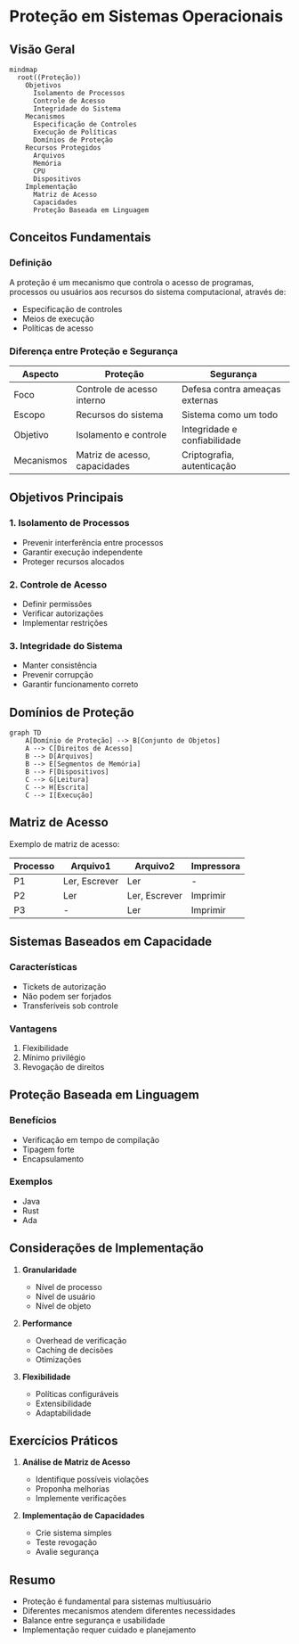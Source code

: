 # Proteção em Sistemas Operacionais

## Visão Geral

```mermaid
mindmap
  root((Proteção))
    Objetivos
      Isolamento de Processos
      Controle de Acesso
      Integridade do Sistema
    Mecanismos
      Especificação de Controles
      Execução de Políticas
      Domínios de Proteção
    Recursos Protegidos
      Arquivos
      Memória
      CPU
      Dispositivos
    Implementação
      Matriz de Acesso
      Capacidades
      Proteção Baseada em Linguagem
```

## Conceitos Fundamentais

### Definição
A proteção é um mecanismo que controla o acesso de programas, processos ou usuários aos recursos do sistema computacional, através de:
- Especificação de controles
- Meios de execução
- Políticas de acesso

### Diferença entre Proteção e Segurança

| Aspecto | Proteção | Segurança |
|---------|----------|-----------|
| Foco | Controle de acesso interno | Defesa contra ameaças externas |
| Escopo | Recursos do sistema | Sistema como um todo |
| Objetivo | Isolamento e controle | Integridade e confiabilidade |
| Mecanismos | Matriz de acesso, capacidades | Criptografia, autenticação |

## Objetivos Principais

### 1. Isolamento de Processos
- Prevenir interferência entre processos
- Garantir execução independente
- Proteger recursos alocados

### 2. Controle de Acesso
- Definir permissões
- Verificar autorizações
- Implementar restrições

### 3. Integridade do Sistema
- Manter consistência
- Prevenir corrupção
- Garantir funcionamento correto

## Domínios de Proteção

```mermaid
graph TD
    A[Domínio de Proteção] --> B[Conjunto de Objetos]
    A --> C[Direitos de Acesso]
    B --> D[Arquivos]
    B --> E[Segmentos de Memória]
    B --> F[Dispositivos]
    C --> G[Leitura]
    C --> H[Escrita]
    C --> I[Execução]
```

## Matriz de Acesso

Exemplo de matriz de acesso:

| Processo | Arquivo1 | Arquivo2 | Impressora |
|----------|----------|----------|------------|
| P1 | Ler, Escrever | Ler | - |
| P2 | Ler | Ler, Escrever | Imprimir |
| P3 | - | Ler | Imprimir |

## Sistemas Baseados em Capacidade

### Características
- Tickets de autorização
- Não podem ser forjados
- Transferíveis sob controle

### Vantagens
1. Flexibilidade
2. Mínimo privilégio
3. Revogação de direitos

## Proteção Baseada em Linguagem

### Benefícios
- Verificação em tempo de compilação
- Tipagem forte
- Encapsulamento

### Exemplos
- Java
- Rust
- Ada

## Considerações de Implementação

1. **Granularidade**
   - Nível de processo
   - Nível de usuário
   - Nível de objeto

2. **Performance**
   - Overhead de verificação
   - Caching de decisões
   - Otimizações

3. **Flexibilidade**
   - Políticas configuráveis
   - Extensibilidade
   - Adaptabilidade

## Exercícios Práticos

1. **Análise de Matriz de Acesso**
   - Identifique possíveis violações
   - Proponha melhorias
   - Implemente verificações

2. **Implementação de Capacidades**
   - Crie sistema simples
   - Teste revogação
   - Avalie segurança

## Resumo

- Proteção é fundamental para sistemas multiusuário
- Diferentes mecanismos atendem diferentes necessidades
- Balance entre segurança e usabilidade
- Implementação requer cuidado e planejamento